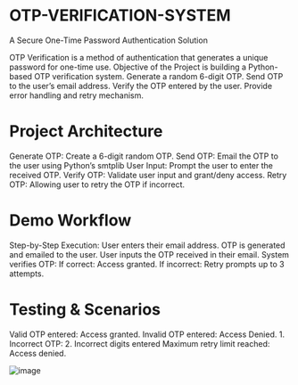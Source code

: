 # OTP-VERIFICATION-SYSTEM
A Secure One-Time Password Authentication Solution

OTP Verification is a method of authentication that generates a unique password for one-time use.
Objective of the Project is building a Python-based OTP verification system.
Generate a random 6-digit OTP.
Send OTP to the user’s email address.
Verify the OTP entered by the user.
Provide error handling and retry mechanism.

# Project Architecture
Generate OTP: Create a 6-digit random OTP.
Send OTP: Email the OTP to the user using Python’s smtplib
User Input: Prompt the user to enter the received OTP.
Verify OTP: Validate user input and grant/deny access.
Retry OTP: Allowing user to retry the OTP if incorrect.

# Demo Workflow
Step-by-Step Execution: 
User enters their email address.
OTP is generated and emailed to the user.
User inputs the OTP received in their email.
System verifies OTP:
If correct: Access granted.
If incorrect: Retry prompts up to 3 attempts.

# Testing & Scenarios
Valid OTP entered: Access granted.
Invalid OTP entered: Access Denied.
         1. Incorrect OTP:
         2. Incorrect digits entered
Maximum retry limit reached: Access denied.

![image](https://github.com/user-attachments/assets/bda65606-c5d5-4378-bb2b-4029adb1b1d1)

